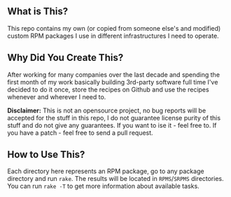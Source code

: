 What is This?
-------------

This repo contains my own (or copied from someone else's and modified) custom RPM packages I use in
different infrastructures I need to operate.

Why Did You Create This?
------------------------

After working for many companies over the last decade and spending the first month of my work basically
building 3rd-party software full time I've decided to do it once, store the recipes on Github and use
the recipes whenever and wherever I need to.

**Disclaimer:** This is not an opensource project, no bug reports will be accepted for the stuff in this repo,
I do not guarantee license purity of this stuff and do not give any guarantees. If you want to ise it -
feel free to. If you have a patch - feel free to send a pull request.

How to Use This?
----------------

Each directory here represents an RPM package, go to any package directory and run `rake`.
The results will be located in `RPMS`/`SRPMS` directories. You can run `rake -T` to get more
information about available tasks.
